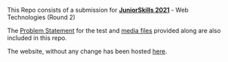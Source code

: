 This Repo consists of a submission for **[JuniorSkills 2021](https://worldskillsindia.co.in/juniorskills2021/)** - Web Technologies (Round 2)

The [Problem Statement](Problem%20Statement.pdf) for the test and [media files](media_files) provided along are also included in this repo.

The website, without any change has been hosted [here](https://dipamsen.github.io/Kids-Zone-Website).